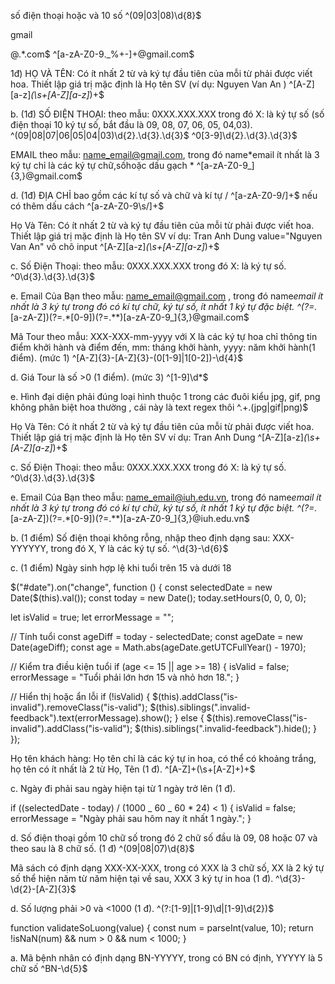 số điện thoại
hoặc và 10 số
^(09|03|08)\d{8}$

gmail

@.\*\.com$
^[a-zA-Z0-9._%+-]+@gmail\.com$

1đ) HỌ VÀ TÊN: Có ít nhất 2 từ và ký tự đầu tiên của mỗi từ phải được viết hoa. Thiết lập
giá trị mặc định là Họ tên SV (ví dụ: Nguyen Van An )
^[A-Z][a-z]_(\s+[A-Z][a-z]_)+$

b. (1đ) SỐ ĐIỆN THOẠI: theo mẫu: 0XXX.XXX.XXX trong đó X: là ký tự số (số điện thoại
10 ký tự số, bắt đầu là 09, 08, 07, 06, 05, 04,03).
^(09|08|07|06|05|04|03)\d{2}\.\d{3}\.\d{3}$
^0[3-9]\d{2}\.\d{3}\.\d{3}$

EMAIL theo mẫu: name_email@gmail.com, trong đó name*email ít nhất là 3 ký tự chỉ là các ký tự chữ,sốhoặc dấu gạch *
^[a-zA-Z0-9_]{3,}@gmail\.com$

d. (1đ) ĐỊA CHỈ bao gồm các kí tự số và chữ và kí tự /
^[a-zA-Z0-9/]+$
nếu có thêm dấu cách
^[a-zA-Z0-9\s/]+$

Họ Và Tên: Có ít nhất 2 từ và ký tự đầu tiên của mỗi từ phải được viết hoa. Thiết lập giá trị mặc định là Họ tên SV ví dụ: Tran Anh Dung
value="Nguyen Van An" vô chõ input
^[A-Z][a-z]_(\s+[A-Z][a-z]_)+$

c. Số Điện Thoại: theo mẫu: 0XXX.XXX.XXX trong đó X: là ký tự số.
^0\d{3}\.\d{3}\.\d{3}$

e. Email Của Bạn theo mẫu: name_email@gmail.com , trong đó name*email ít nhất là 3 ký tự trong đó có kí tự chữ, ký tự số, ít nhất 1 ký tự đặc biệt.
^(?=.*[a-zA-Z])(?=.\*[0-9])(?=.\*\*)[a-zA-Z0-9_]{3,}@gmail\.com$

Mã Tour theo mẫu: XXX-XXX-mm-yyyy với X là các ký tự hoa chỉ thông tin điểm
khởi hành và điểm đến, mm: tháng khởi hành, yyyy: năm khởi hành(1 điểm). (mức 1)
^[A-Z]{3}-[A-Z]{3}-(0[1-9]|1[0-2])-\d{4}$

d. Giá Tour là số >0 (1 điểm). (mức 3)
^[1-9]\d\*$

e. Hình đại diện phải đúng loại hình thuộc 1 trong các đuôi kiểu jpg, gif, png không phân
biệt hoa thường , cái này là text regex thôi
^.+\.(jpg|gif|png)$

Họ Và Tên: Có ít nhất 2 từ và ký tự đầu tiên của mỗi từ phải được viết hoa. Thiết lập giá trị mặc
định là Họ tên SV ví dụ: Tran Anh Dung
^[A-Z][a-z]_(\s+[A-Z][a-z]_)+$

c. Số Điện Thoại: theo mẫu: 0XXX.XXX.XXX trong đó X: là ký tự số.
^0\d{3}\.\d{3}\.\d{3}$

e. Email Của Bạn theo mẫu: name_email@iuh.edu.vn, trong đó name*email ít nhất là 3 ký tự
trong đó có kí tự chữ, ký tự số, ít nhất 1 ký tự đặc biệt.
^(?=.*[a-zA-Z])(?=.\*[0-9])(?=.\*\*)[a-zA-Z0-9_]{3,}@iuh\.edu\.vn$

b. (1 điểm) Số điện thoại không rỗng, nhập theo định dạng sau: XXX-YYYYYY, trong
đó X, Y là các ký tự số.
^\d{3}-\d{6}$

c. (1 điểm) Ngày sinh hợp lệ khi tuổi trên 15 và dưới 18

$("#date").on("change", function () {
  const selectedDate = new Date($(this).val());
const today = new Date();
today.setHours(0, 0, 0, 0);

let isValid = true;
let errorMessage = "";

// Tính tuổi
const ageDiff = today - selectedDate;
const ageDate = new Date(ageDiff);
const age = Math.abs(ageDate.getUTCFullYear() - 1970);

// Kiểm tra điều kiện tuổi
if (age <= 15 || age >= 18) {
isValid = false;
errorMessage = "Tuổi phải lớn hơn 15 và nhỏ hơn 18.";
}

// Hiển thị hoặc ẩn lỗi
if (!isValid) {
$(this).addClass("is-invalid").removeClass("is-valid");
$(this).siblings(".invalid-feedback").text(errorMessage).show();
} else {
$(this).removeClass("is-invalid").addClass("is-valid");
$(this).siblings(".invalid-feedback").hide();
}
});

Họ tên khách hàng: Họ tên chỉ là các ký tự in hoa, có thể có khoảng trắng, họ tên có ít
nhất là 2 từ Họ, Tên (1 đ).
^[A-Z]+(\s+[A-Z]+)+$

c. Ngày đi phải sau ngày hiện tại từ 1 ngày trở lên (1 đ).

if ((selectedDate - today) / (1000 _ 60 _ 60 \* 24) < 1) {
isValid = false;
errorMessage = "Ngày phải sau hôm nay ít nhất 1 ngày.";
}

d. Số điện thoại gồm 10 chữ số trong đó 2 chữ số đầu là 09, 08 hoặc 07 và theo sau là 8
chữ số. (1 đ)
^(09|08|07)\d{8}$

Mã sách có định dạng XXX-XX-XXX, trong có XXX là 3 chữ số, XX là 2 ký tự số thể
hiện năm từ năm hiện tại về sau, XXX 3 ký tự in hoa (1 đ).
^\d{3}-\d{2}-[A-Z]{3}$

d. Số lượng phải >0 và <1000 (1 đ).
^(?:[1-9]|[1-9]\d|[1-9]\d{2})$

function validateSoLuong(value) {
const num = parseInt(value, 10);
return !isNaN(num) && num > 0 && num < 1000;
}

a. Mã bệnh nhân có định dạng BN-YYYYY, trong có BN có định, YYYYY là 5 chữ số
^BN-\d{5}$
